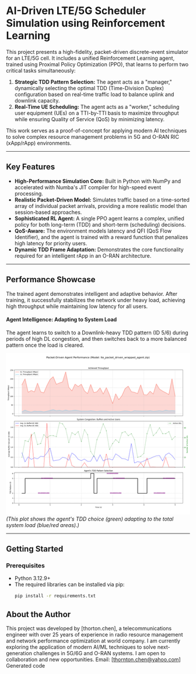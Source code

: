 # AI-Driven LTE/5G Scheduler Simulation using Reinforcement Learning

This project presents a high-fidelity, packet-driven discrete-event simulator for an LTE/5G cell. It includes a unified Reinforcement Learning agent, trained using Proximal Policy Optimization (PPO), that learns to perform two critical tasks simultaneously:

1.  **Strategic TDD Pattern Selection:** The agent acts as a "manager," dynamically selecting the optimal TDD (Time-Division Duplex) configuration based on real-time traffic load to balance uplink and downlink capacity.
2.  **Real-Time UE Scheduling:** The agent acts as a "worker," scheduling user equipment (UEs) on a TTI-by-TTI basis to maximize throughput while ensuring Quality of Service (QoS) by minimizing latency.

This work serves as a proof-of-concept for applying modern AI techniques to solve complex resource management problems in 5G and O-RAN RIC (xApp/rApp) environments.

---

## Key Features

- **High-Performance Simulation Core:** Built in Python with NumPy and accelerated with Numba's JIT compiler for high-speed event processing.
- **Realistic Packet-Driven Model:** Simulates traffic based on a time-sorted array of individual packet arrivals, providing a more realistic model than session-based approaches.
- **Sophisticated RL Agent:** A single PPO agent learns a complex, unified policy for both long-term (TDD) and short-term (scheduling) decisions.
- **QoS-Aware:** The environment models latency and QFI (QoS Flow Identifier), and the agent is trained with a reward function that penalizes high latency for priority users.
- **Dynamic TDD Frame Adaptation:** Demonstrates the core functionality required for an intelligent rApp in an O-RAN architecture.

---

## Performance Showcase

The trained agent demonstrates intelligent and adaptive behavior. After training, it successfully stabilizes the network under heavy load, achieving high throughput while maintaining low latency for all users.

#### Agent Intelligence: Adapting to System Load

The agent learns to switch to a Downlink-heavy TDD pattern (ID 5/6) during periods of high DL congestion, and then switches back to a more balanced pattern once the load is cleared.

![Performance Plot](results/packet_driven_performace.png)
*(This plot shows the agent's TDD choice (green) adapting to the total system load (blue/red areas).)*

---

## Getting Started

### Prerequisites

- Python 3.12.9+
- The required libraries can be installed via pip:
  ```bash
  pip install -r requirements.txt

## About the Author
This project was developed by [thorton.chen], a telecommunications engineer with over 25 years of experience in radio resource management and network performance optimization at world company. I am currently exploring the application of modern AI/ML techniques to solve next-generation challenges in 5G/6G and O-RAN systems. I am open to collaboration and new opportunities.
Email: [thornton.chen@yahoo.com]
Generated code
